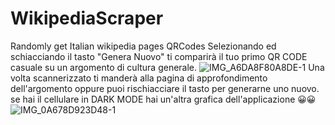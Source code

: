 # WikipediaScraper
Randomly get Italian wikipedia pages QRCodes
Selezionando ed schiacciando il tasto "Genera Nuovo" ti comparirà il tuo primo QR CODE casuale  su un argomento di cultura generale.
![IMG_A6DA8F80A8DE-1](https://user-images.githubusercontent.com/100700044/175952524-b32bc184-2acc-40d2-b42e-c7a77b9404c3.jpeg)
Una volta scannerizzato ti  manderà alla pagina di approfondimento dell'argomento oppure puoi rischiacciare il tasto per generarne uno nuovo.
se hai il cellulare in DARK MODE hai un'altra grafica dell'applicazione 😀😀
![IMG_0A678D923D48-1](https://user-images.githubusercontent.com/100700044/175954471-ff6d7532-857b-4e45-8eb4-1dbd27da021a.jpeg)
